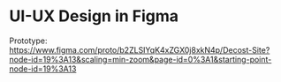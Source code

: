 # UI-UX Design in Figma
Prototype: https://www.figma.com/proto/b2ZLSIYqK4xZGX0j8xkN4p/Decost-Site?node-id=19%3A13&scaling=min-zoom&page-id=0%3A1&starting-point-node-id=19%3A13
